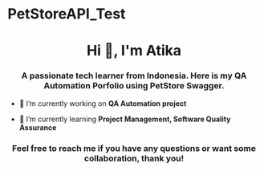 # PetStoreAPI_Test
<h1 align="center">Hi 👋, I'm Atika</h1>
<h3 align="center">A passionate tech learner from Indonesia. Here is my QA Automation Porfolio using PetStore Swagger.</h3>

- 🔭 I’m currently working on **QA Automation project**

- 🌱 I’m currently learning **Project Management, Software Quality Assurance**

<h3 align="center">Feel free to reach me if you have any questions or want some collaboration, thank you!</h3>
